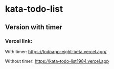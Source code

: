 # kata-todo-list
## Version with timer
### Vercel link:
With timer:
https://todoapp-eight-beta.vercel.app/


Without timer:
https://kata-todo-list1984.vercel.app

